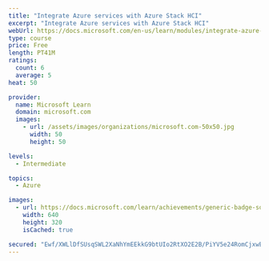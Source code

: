 ```yaml
---
title: "Integrate Azure services with Azure Stack HCI"
excerpt: "Integrate Azure services with Azure Stack HCI"
webUrl: https://docs.microsoft.com/en-us/learn/modules/integrate-azure-services-with-azure-stack-hci/
type: course
price: Free
length: PT41M
ratings:
  count: 6
  average: 5
heat: 50

provider:
  name: Microsoft Learn
  domain: microsoft.com
  images:
    - url: /assets/images/organizations/microsoft.com-50x50.jpg
      width: 50
      height: 50

levels:
  - Intermediate

topics:
  - Azure

images:
  - url: https://docs.microsoft.com/learn/achievements/generic-badge-social.png
    width: 640
    height: 320
    isCached: true

secured: "Ewf/XWLlDfSUsqSWL2XaNhYmEEkkG9btUIo2RtXO2E2B/PiYV5e24RomCjxwE8C8y93aqYtZuWJUipe0GewdNok9E5Wb/B1S3w9xRWaRYkYiCadABJa+iFgB5rd8xiFPEUvTz50342FhqOtbwyKgt7sZIy7Q6HdPSY2B6fB3qoLY63+FnsfyRpNtqeAlh89IfuZRMH0guFu5tlt94sdKHnjemU1rIAorlWrNrfjjKBmV+Q2wG9FBglDEXWb7O+xQnrlt1MDVJTD7QK+J1PgJhoH/XIAawl7njwOkkhbEtBIgz+F/S2YfKJeBAcju64vQXCGS2Od0D4qdk5uv8xgAWBZL6quOcNRryEt4WyOAR7sr0VcYttsp8dskNGN6WoxT8TgKZI/MBgJtYeEJhadd2QlAMHyV8PErrr3gyl5ngMQ=;t8GlXP8pfeu09/k5PnT/Ig=="
---
```


